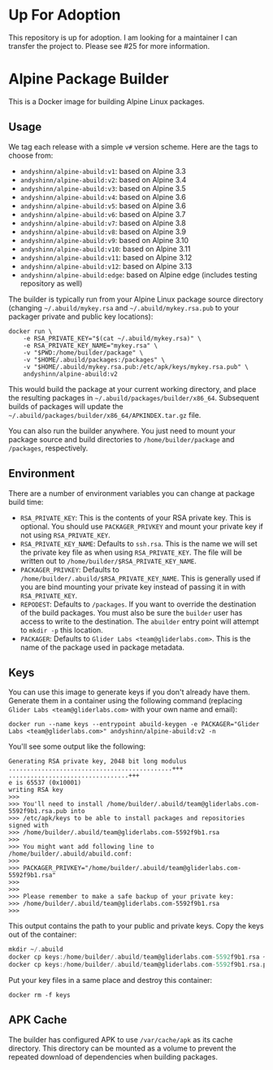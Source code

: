 # Up For Adoption

This repository is up for adoption. I am looking for a maintainer I can transfer the project to. Please see #25 for more information.

# Alpine Package Builder

This is a Docker image for building Alpine Linux packages.

## Usage

We tag each release with a simple `v#` version scheme. Here are the tags to choose from:

* `andyshinn/alpine-abuild:v1`: based on Alpine 3.3
* `andyshinn/alpine-abuild:v2`: based on Alpine 3.4
* `andyshinn/alpine-abuild:v3`: based on Alpine 3.5
* `andyshinn/alpine-abuild:v4`: based on Alpine 3.6
* `andyshinn/alpine-abuild:v5`: based on Alpine 3.6
* `andyshinn/alpine-abuild:v6`: based on Alpine 3.7
* `andyshinn/alpine-abuild:v7`: based on Alpine 3.8
* `andyshinn/alpine-abuild:v8`: based on Alpine 3.9
* `andyshinn/alpine-abuild:v9`: based on Alpine 3.10
* `andyshinn/alpine-abuild:v10`: based on Alpine 3.11
* `andyshinn/alpine-abuild:v11`: based on Alpine 3.12
* `andyshinn/alpine-abuild:v12`: based on Alpine 3.13
* `andyshinn/alpine-abuild:edge`: based on Alpine edge (includes testing repository as well)

The builder is typically run from your Alpine Linux package source directory (changing `~/.abuild/mykey.rsa` and `~/.abuild/mykey.rsa.pub` to your packager private and public key locations):

```
docker run \
	-e RSA_PRIVATE_KEY="$(cat ~/.abuild/mykey.rsa)" \
	-e RSA_PRIVATE_KEY_NAME="mykey.rsa" \
	-v "$PWD:/home/builder/package" \
	-v "$HOME/.abuild/packages:/packages" \
	-v "$HOME/.abuild/mykey.rsa.pub:/etc/apk/keys/mykey.rsa.pub" \
	andyshinn/alpine-abuild:v2
```

This would build the package at your current working directory, and place the resulting packages in `~/.abuild/packages/builder/x86_64`. Subsequent builds of packages will update the `~/.abuild/packages/builder/x86_64/APKINDEX.tar.gz` file.

You can also run the builder anywhere. You just need to mount your package source and build directories to `/home/builder/package` and `/packages`, respectively.

## Environment

There are a number of environment variables you can change at package build time:

* `RSA_PRIVATE_KEY`: This is the contents of your RSA private key. This is optional. You should use `PACKAGER_PRIVKEY` and mount your private key if not using `RSA_PRIVATE_KEY`.
* `RSA_PRIVATE_KEY_NAME`: Defaults to `ssh.rsa`. This is the name we will set the private key file as when using `RSA_PRIVATE_KEY`. The file will be written out to `/home/builder/$RSA_PRIVATE_KEY_NAME`.
* `PACKAGER_PRIVKEY`: Defaults to `/home/builder/.abuild/$RSA_PRIVATE_KEY_NAME`. This is generally used if you are bind mounting your private key instead of passing it in with `RSA_PRIVATE_KEY`.
* `REPODEST`: Defaults to `/packages`. If you want to override the destination of the build packages. You must also be sure the `builder` user has access to write to the destination. The `abuilder` entry point will attempt to `mkdir -p` this location.
* `PACKAGER`: Defaults to `Glider Labs <team@gliderlabs.com>`. This is the name of the package used in package metadata.

## Keys

You can use this image to generate keys if you don't already have them. Generate them in a container using the following command (replacing `Glider Labs <team@gliderlabs.com>` with your own name and email):

```
docker run --name keys --entrypoint abuild-keygen -e PACKAGER="Glider Labs <team@gliderlabs.com>" andyshinn/alpine-abuild:v2 -n
```

You'll see some output like the following:

```
Generating RSA private key, 2048 bit long modulus
.............................................+++
.................................+++
e is 65537 (0x10001)
writing RSA key
>>>
>>> You'll need to install /home/builder/.abuild/team@gliderlabs.com-5592f9b1.rsa.pub into
>>> /etc/apk/keys to be able to install packages and repositories signed with
>>> /home/builder/.abuild/team@gliderlabs.com-5592f9b1.rsa
>>>
>>> You might want add following line to /home/builder/.abuild/abuild.conf:
>>>
>>> PACKAGER_PRIVKEY="/home/builder/.abuild/team@gliderlabs.com-5592f9b1.rsa"
>>>
>>>
>>> Please remember to make a safe backup of your private key:
>>> /home/builder/.abuild/team@gliderlabs.com-5592f9b1.rsa
>>>
```

This output contains the path to your public and private keys. Copy the keys out of the container:

```a
mkdir ~/.abuild
docker cp keys:/home/builder/.abuild/team@gliderlabs.com-5592f9b1.rsa ~/.abuild/
docker cp keys:/home/builder/.abuild/team@gliderlabs.com-5592f9b1.rsa.pub ~/.abuild/
```

Put your key files in a same place and destroy this container:

```
docker rm -f keys
```

## APK Cache

The builder has configured APK to use `/var/cache/apk` as its cache directory. This directory can be mounted as a volume to prevent the repeated download of dependencies when building packages.
